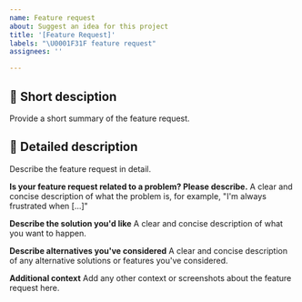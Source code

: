 ```yaml
---
name: Feature request
about: Suggest an idea for this project
title: '[Feature Request]'
labels: "\U0001F31F feature request"
assignees: ''

---
```


## :mag_right: Short desciption
Provide a short summary of the feature request.

## :ticket: Detailed description
Describe the feature request in detail.

**Is your feature request related to a problem? Please describe.**
A clear and concise description of what the problem is, for example, "I'm always frustrated when [...]"

**Describe the solution you'd like**
A clear and concise description of what you want to happen.

**Describe alternatives you've considered**
A clear and concise description of any alternative solutions or features you've considered.

**Additional context**
Add any other context or screenshots about the feature request here.
